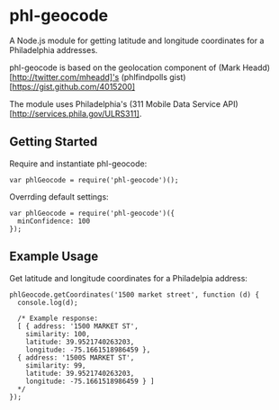# phl-geocode

A Node.js module for getting latitude and longitude coordinates for a Philadelphia addresses.

phl-geocode is based on the geolocation component of (Mark Headd)[http://twitter.com/mheadd]'s (phlfindpolls gist)[https://gist.github.com/4015200]

The module uses Philadelphia's (311 Mobile Data Service API)[http://services.phila.gov/ULRS311].

## Getting Started

Require and instantiate phl-geocode:
  
    var phlGeocode = require('phl-geocode')();

Overrding default settings:

    var phlGeocode = require('phl-geocode')({
      minConfidence: 100
    });

## Example Usage

Get latitude and longitude coordinates for a Philadelpia address:

    phlGeocode.getCoordinates('1500 market street', function (d) {
      console.log(d);

      /* Example response:
      [ { address: '1500 MARKET ST',
        similarity: 100,
        latitude: 39.9521740263203,
        longitude: -75.1661518986459 },
      { address: '1500S MARKET ST',
        similarity: 99,
        latitude: 39.9521740263203,
        longitude: -75.1661518986459 } ]
      */
    });
